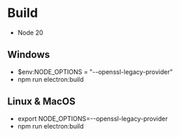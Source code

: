 # Build
- Node 20

## Windows
- $env:NODE_OPTIONS = "--openssl-legacy-provider"
- npm run electron:build

## Linux & MacOS
- export NODE_OPTIONS=--openssl-legacy-provider
- npm run electron:build

